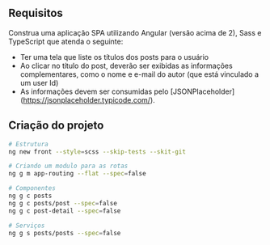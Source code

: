 
## Requisitos
Construa uma aplicação SPA utilizando Angular (versão acima de 2), Sass e TypeScript que atenda o seguinte:
- Ter uma tela que liste os títulos dos posts para o usuário
- Ao clicar no título do post, deverão ser exibidas as informações complementares, como o nome e e-mail do autor (que está vinculado a um user Id)
- As informações devem ser consumidas pelo [JSONPlaceholder] (https://jsonplaceholder.typicode.com/).

## Criação do projeto
```bash
# Estrutura
ng new front --style=scss --skip-tests --skit-git

# Criando um modulo para as rotas
ng g m app-routing --flat --spec=false

# Componentes
ng g c posts
ng g c posts/post --spec=false
ng g c post-detail --spec=false

# Serviços
ng g s posts/posts --spec=false
```